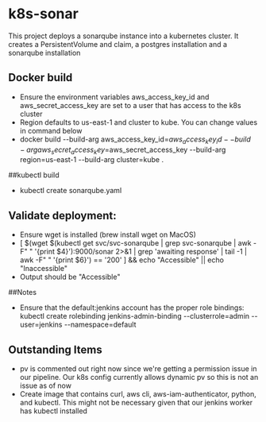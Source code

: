 # k8s-sonar
This project deploys a sonarqube instance into a kubernetes cluster.  It creates a PersistentVolume and claim, a postgres installation and a sonarqube installation

## Docker build
- Ensure the environment variables aws_access_key_id and aws_secret_access_key are set to a user that has access to the k8s cluster
- Region defaults to us-east-1 and cluster to kube.  You can change values in command below
- docker build --build-arg aws_access_key_id=$aws_access_key_id --build-arg aws_secret_access_key=$aws_secret_access_key --build-arg region=us-east-1 --build-arg cluster=kube .

##kubectl build 
- kubectl create sonarqube.yaml

## Validate deployment:
- Ensure wget is installed (brew install wget on MacOS)
- [ $(wget $(kubectl get svc/svc-sonarqube | grep svc-sonarqube | awk -F" " '{print $4}'):9000/sonar 2>&1 | grep 'awaiting response' | tail -1 | awk -F" " '{print $6}') == '200' ]  && echo "Accessible" || echo "Inaccessible"
- Output should be "Accessible"

##Notes
- Ensure that the default:jenkins account has the proper role bindings: kubectl create rolebinding jenkins-admin-binding --clusterrole=admin --user=jenkins --namespace=default
 
## Outstanding Items
- pv is commented out right now since we're getting a permission issue in our pipeline. Our k8s config currently allows dynamic pv so this is not an issue as of now 
- Create image that contains curl, aws cli, aws-iam-authenticator, python, and kubectl.  This might not be necessary given that our jenkins worker has kubectl installed
